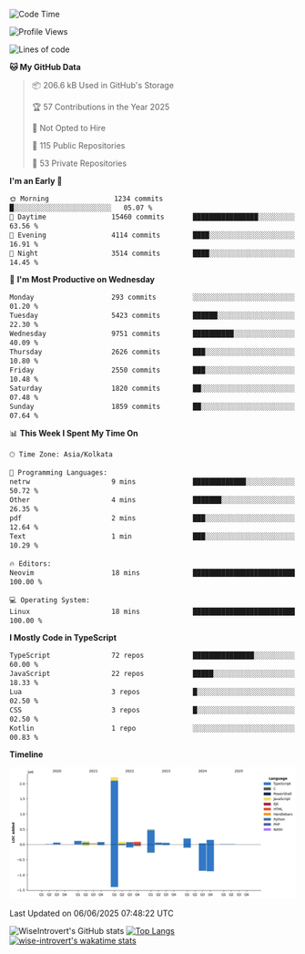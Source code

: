 <!--START_SECTION:waka-->
![Code Time](http://img.shields.io/badge/Code%20Time-2%2C341%20hrs%201%20min-blue)

![Profile Views](http://img.shields.io/badge/Profile%20Views-0-blue)

![Lines of code](https://img.shields.io/badge/From%20Hello%20World%20I%27ve%20Written-3.8%20million%20lines%20of%20code-blue)

**🐱 My GitHub Data** 

> 📦 206.6 kB Used in GitHub's Storage 
 > 
> 🏆 57 Contributions in the Year 2025
 > 
> 🚫 Not Opted to Hire
 > 
> 📜 115 Public Repositories 
 > 
> 🔑 53 Private Repositories 
 > 
**I'm an Early 🐤** 

```text
🌞 Morning                1234 commits        █░░░░░░░░░░░░░░░░░░░░░░░░   05.07 % 
🌆 Daytime                15460 commits       ████████████████░░░░░░░░░   63.56 % 
🌃 Evening                4114 commits        ████░░░░░░░░░░░░░░░░░░░░░   16.91 % 
🌙 Night                  3514 commits        ████░░░░░░░░░░░░░░░░░░░░░   14.45 % 
```
📅 **I'm Most Productive on Wednesday** 

```text
Monday                   293 commits         ░░░░░░░░░░░░░░░░░░░░░░░░░   01.20 % 
Tuesday                  5423 commits        ██████░░░░░░░░░░░░░░░░░░░   22.30 % 
Wednesday                9751 commits        ██████████░░░░░░░░░░░░░░░   40.09 % 
Thursday                 2626 commits        ███░░░░░░░░░░░░░░░░░░░░░░   10.80 % 
Friday                   2550 commits        ███░░░░░░░░░░░░░░░░░░░░░░   10.48 % 
Saturday                 1820 commits        ██░░░░░░░░░░░░░░░░░░░░░░░   07.48 % 
Sunday                   1859 commits        ██░░░░░░░░░░░░░░░░░░░░░░░   07.64 % 
```


📊 **This Week I Spent My Time On** 

```text
🕑︎ Time Zone: Asia/Kolkata

💬 Programming Languages: 
netrw                    9 mins              █████████████░░░░░░░░░░░░   50.72 % 
Other                    4 mins              ███████░░░░░░░░░░░░░░░░░░   26.35 % 
pdf                      2 mins              ███░░░░░░░░░░░░░░░░░░░░░░   12.64 % 
Text                     1 min               ███░░░░░░░░░░░░░░░░░░░░░░   10.29 % 

🔥 Editors: 
Neovim                   18 mins             █████████████████████████   100.00 % 

💻 Operating System: 
Linux                    18 mins             █████████████████████████   100.00 % 
```

**I Mostly Code in TypeScript** 

```text
TypeScript               72 repos            ███████████████░░░░░░░░░░   60.00 % 
JavaScript               22 repos            █████░░░░░░░░░░░░░░░░░░░░   18.33 % 
Lua                      3 repos             █░░░░░░░░░░░░░░░░░░░░░░░░   02.50 % 
CSS                      3 repos             █░░░░░░░░░░░░░░░░░░░░░░░░   02.50 % 
Kotlin                   1 repo              ░░░░░░░░░░░░░░░░░░░░░░░░░   00.83 % 
```



**Timeline**

![Lines of Code chart](https://raw.githubusercontent.com/wise-introvert/wise-introvert/master/assets/bar_graph.png)


 Last Updated on 06/06/2025 07:48:22 UTC
<!--END_SECTION:waka-->

![WiseIntrovert's GitHub stats](https://github-readme-stats.vercel.app/api?username=wise-introvert&count_private=true&show_icons=true)
[![Top Langs](https://github-readme-stats.vercel.app/api/top-langs/?username=wise-introvert&langs_count=10)](https://github.com/anuraghazra/github-readme-stats)
[![wise-introvert's wakatime stats](https://github-readme-stats.vercel.app/api/wakatime?username=wiseintrovert)](https://github.com/anuraghazra/github-readme-stats)
